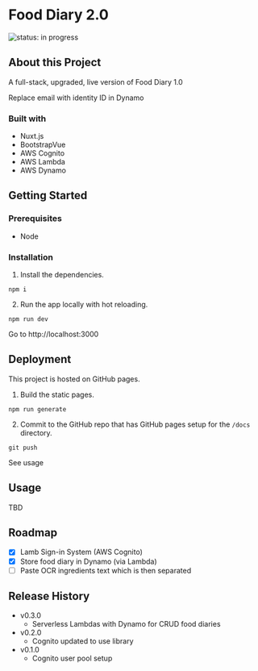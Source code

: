# Food Diary 2.0

![status: in progress](https://img.shields.io/badge/status-in--progress-green)

## About this Project

A full-stack, upgraded, live version of Food Diary 1.0

Replace email with identity ID in Dynamo

### Built with

- Nuxt.js
- BootstrapVue
- AWS Cognito
- AWS Lambda
- AWS Dynamo

## Getting Started

### Prerequisites

- Node

### Installation

1. Install the dependencies.

```
npm i
```

2. Run the app locally with hot reloading.

```
npm run dev
```

Go to http://localhost:3000

## Deployment

This project is hosted on GitHub pages.

1. Build the static pages.

```
npm run generate
```

2. Commit to the GitHub repo that has GitHub pages setup for the `/docs` directory.

```
git push
```

See usage

## Usage

TBD

## Roadmap

- [x] Lamb Sign-in System (AWS Cognito)
- [x] Store food diary in Dynamo (via Lambda)
- [ ] Paste OCR ingredients text which is then separated

## Release History

- v0.3.0
  - Serverless Lambdas with Dynamo for CRUD food diaries
- v0.2.0
  - Cognito updated to use library
- v0.1.0
  - Cognito user pool setup
